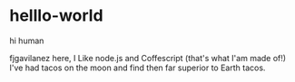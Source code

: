 # helllo-world

hi human

fjgavilanez here, I Like node.js and Coffescript (that's what I'am made of!)
I've had tacos on the moon and find then far superior to Earth tacos.
